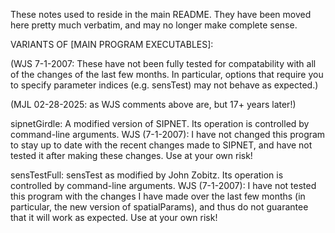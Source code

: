 These notes used to reside in the main README. They have been moved here pretty much verbatim, and may no longer make complete sense.

VARIANTS OF [MAIN PROGRAM EXECUTABLES]:

(WJS 7-1-2007: These have not been fully tested for compatability with
all of the changes of the last few months. In particular, options that
require you to specify parameter indices (e.g. sensTest) may not behave
as expected.)

(MJL 02-28-2025: as WJS comments above are, but 17+ years later!)

sipnetGirdle: A modified version of SIPNET. Its operation is controlled
by command-line arguments. WJS (7-1-2007): I have not changed this
program to stay up to date with the recent changes made to SIPNET, and
have not tested it after making these changes. Use at your own risk!

sensTestFull: sensTest as modified by John Zobitz. Its operation is
controlled by command-line arguments. WJS (7-1-2007): I have not tested
this program with the changes I have made over the last few months (in
particular, the new version of spatialParams), and thus do not guarantee
that it will work as expected. Use at your own risk!

